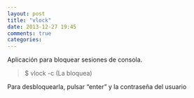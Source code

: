 ```yaml
---
layout: post
title: "vlock"
date: 2013-12-27 19:45
comments: true
categories: 
---
```

Aplicación para bloquear sesiones de consola.

>$ vlock -c    (La bloquea)

Para desbloquearla, pulsar “enter” y la contraseña del usuario

